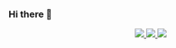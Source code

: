 ### Hi there 👋

<p align="center">
  <a href="https://twitter.com/Juan_Pabl00o" alt="Twitter">
    <img src="https://img.shields.io/badge/-Twitter-000?style=flat-square&logo=Twitter&logoColor=white" />
  </a>
  <a href="https://www.linkedin.com/in/juanpablodev/" alt="LinkedIn">
    <img src="https://img.shields.io/badge/-LinkedIn-blue?style=flat-square&logo=Linkedin&logoColor=white" />
  </a>
  <a href="mailto:juanpablo192.dreaw@gmail.com" alt="Gmail">
    <img src="https://img.shields.io/badge/-Gmail-D54B3D?style=flat-square&logo=Gmail&logoColor=white" />
  </a>
</p>
